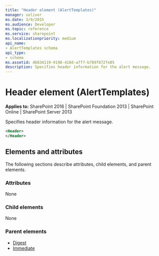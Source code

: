 ```yaml
---
title: "Header element (AlertTemplates)"
manager: soliver
ms.date: 3/9/2015
ms.audience: Developer
ms.topic: reference
ms.service: sharepoint
ms.localizationpriority: medium
api_name:
- AlertTemplates schema
api_type:
- schema
ms.assetid: d6834119-9198-418d-a7f7-b789f872fe85
description: Specifies header information for the alert message.
---
```


# Header element (AlertTemplates)

**Applies to:** SharePoint 2016 | SharePoint Foundation 2013 | SharePoint Online | SharePoint Server 2013
  
Specifies header information for the alert message.
  
```XML
<Header>
</Header>
```

## Elements and attributes

The following sections describe attributes, child elements, and parent elements.

### Attributes

None
  
### Child elements

None
  
### Parent elements

- [Digest](digest-element-alerttemplates.md) 
- [Immediate](immediate-element-alerttemplates.md) 
   

